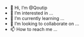 - 👋 Hi, I’m @Qoutip
- 👀 I’m interested in ...
- 🌱 I’m currently learning ...
- 💞️ I’m looking to collaborate on ...
- 📫 How to reach me ...

<!---
Qoutip/Qoutip is a ✨ special ✨ repository because its `README.md` (this file) appears on your GitHub profile.
You can click the Preview link to take a look at your changes.
--->

